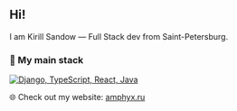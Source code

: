 ## Hi!

I am Kirill Sandow — Full Stack dev from Saint-Petersburg.

### :wrench: My main stack

[![Django, TypeScript, React, Java](https://skillicons.dev/icons?i=django,ts,react,java,postgres)](https://skillicons.dev)

:globe_with_meridians: Check out my website: [amphyx.ru](https://amphyx.ru)
